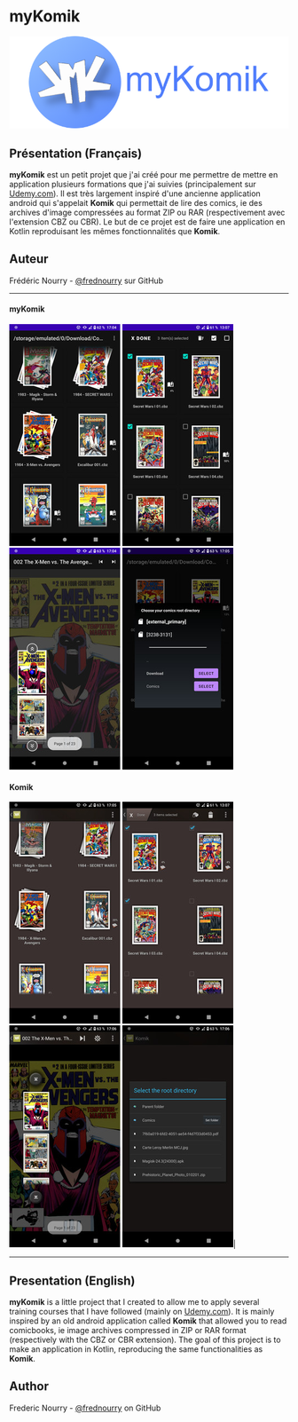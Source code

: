 myKomik
==========
![](static/banner.png "myKomik banner")


Présentation (Français)
------------

**myKomik** est un petit projet que j'ai créé pour me permettre de mettre en application plusieurs formations que j'ai suivies (principalement sur [Udemy.com][1]).
Il est très largement inspiré d'une ancienne application android qui s'appelait **Komik** qui permettait de lire des comics, ie des archives d'image compressées au format ZIP ou RAR (respectivement avec l'extension CBZ ou CBR). Le but de ce projet est de faire une application en Kotlin reproduisant les mêmes fonctionnalités que **Komik**.

Auteur
------
Frédéric Nourry - [@frednourry][2] sur GitHub

-----------------------------------


#### myKomik
![](static/screenshots/Browser_myNewKomik.jpg "myKomik browser") ![](static/screenshots/SelectFiles_myNewKomik.jpg "myKomik browser with file selection") ![](static/screenshots/PageSelector_myNewKomik.jpg "myKomik page selector") ![](static/screenshots/SelectRootDirectory_myNewKomik.jpg "myKomik root directory selection popup")


#### Komik
![](static/screenshots/Browser_Komik.jpg "Komik browser") ![](static/screenshots/SelectFiles_Komik.jpg "Komik browser with file selection") ![](static/screenshots/PageSelector_Komik.jpg "Komik page selector") ![](static/screenshots/SelectRootDirectory_Komik.jpg "Komik root directory selection popup")|
</div>

-----------------------------------

Presentation (English)
------------

**myKomik** is a little project that I created to allow me to apply several training courses that I have followed (mainly on [Udemy.com][1]). It is mainly inspired by an old android application called **Komik** that allowed you to read comicbooks, ie image archives compressed in ZIP or RAR format (respectively with the CBZ or CBR extension). The goal of this project is to make an application in Kotlin, reproducing the same functionalities as **Komik**. 

Author
------
Frederic Nourry - [@frednourry][2] on GitHub


[1]: https://www.udemy.com/
[2]: https://github.com/frednourry
